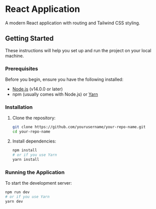 # React Application

A modern React application with routing and Tailwind CSS styling.

## Getting Started

These instructions will help you set up and run the project on your local machine.

### Prerequisites

Before you begin, ensure you have the following installed:
- [Node.js](https://nodejs.org/) (v14.0.0 or later)
- npm (usually comes with Node.js) or [Yarn](https://yarnpkg.com/)

### Installation

1. Clone the repository:
   ```bash
   git clone https://github.com/yourusername/your-repo-name.git
   cd your-repo-name
   ```

2. Install dependencies:
   ```bash
   npm install
   # or if you use Yarn
   yarn install
   ```

### Running the Application

To start the development server:
```bash
npm run dev
# or if you use Yarn
yarn dev
```


